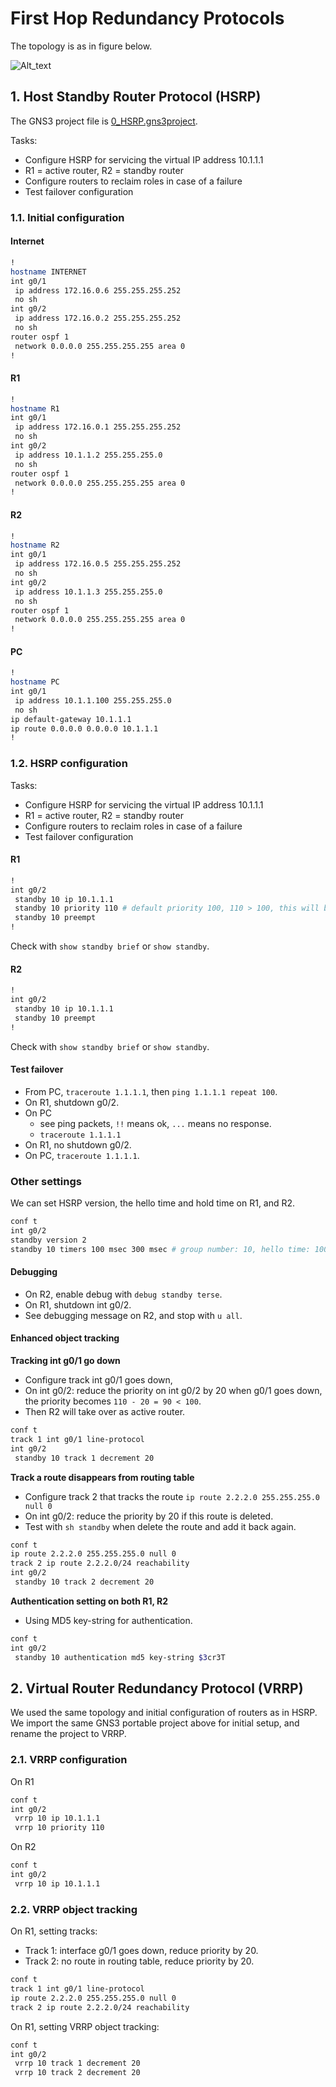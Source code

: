 # First Hop Redundancy Protocols

The topology is as in figure below.

![Alt_text](/docs/ROUTING/images/0_HSRP.png)
## 1. Host Standby Router Protocol (HSRP)
The GNS3 project file is [0_HSRP.gns3project](/docs/ROUTING/GNS3%20files/0_HSRP.gns3project).

Tasks:
- Configure HSRP for servicing the virtual IP address 10.1.1.1
- R1 = active router, R2 = standby router
- Configure routers to reclaim roles in case of a failure
- Test failover configuration

### 1.1. Initial configuration
#### Internet
```bash
!
hostname INTERNET
int g0/1
 ip address 172.16.0.6 255.255.255.252
 no sh
int g0/2
 ip address 172.16.0.2 255.255.255.252
 no sh
router ospf 1
 network 0.0.0.0 255.255.255.255 area 0
!
```
#### R1
```bash
!
hostname R1
int g0/1
 ip address 172.16.0.1 255.255.255.252
 no sh
int g0/2
 ip address 10.1.1.2 255.255.255.0
 no sh
router ospf 1
 network 0.0.0.0 255.255.255.255 area 0
!
```
#### R2
```bash
!
hostname R2
int g0/1
 ip address 172.16.0.5 255.255.255.252
 no sh
int g0/2
 ip address 10.1.1.3 255.255.255.0
 no sh
router ospf 1
 network 0.0.0.0 255.255.255.255 area 0
!
```
#### PC
```bash
!
hostname PC
int g0/1
 ip address 10.1.1.100 255.255.255.0
 no sh
ip default-gateway 10.1.1.1
ip route 0.0.0.0 0.0.0.0 10.1.1.1
!
```

### 1.2. HSRP configuration
Tasks:
- Configure HSRP for servicing the virtual IP address 10.1.1.1
- R1 = active router, R2 = standby router
- Configure routers to reclaim roles in case of a failure
- Test failover configuration

#### R1
```bash
!
int g0/2
 standby 10 ip 10.1.1.1
 standby 10 priority 110 # default priority 100, 110 > 100, this will be active
 standby 10 preempt
!
```
Check with `show standby brief` or `show standby`.
#### R2
```bash
!
int g0/2
 standby 10 ip 10.1.1.1
 standby 10 preempt
!
```
Check with `show standby brief` or `show standby`.
#### Test failover
- From PC, `traceroute 1.1.1.1`, then `ping 1.1.1.1 repeat 100`.
- On R1, shutdown g0/2.
- On PC
  - see ping packets, `!!` means ok, `...` means no response.
  - `traceroute 1.1.1.1`
- On R1, no shutdown g0/2.
- On PC, `traceroute 1.1.1.1`.

### Other settings
We can set HSRP version, the hello time and hold time on R1, and R2.
```bash
conf t
int g0/2
standby version 2
standby 10 timers 100 msec 300 msec # group number: 10, hello time: 100msec, hold time: 300ms 
```

#### Debugging
- On R2, enable debug with `debug standby terse`.
- On R1, shutdown int g0/2.
- See debugging message on R2, and stop with `u all`.

#### Enhanced object tracking
**Tracking int g0/1 go down**
- Configure track int g0/1 goes down,
- On int g0/2: reduce the priority on int g0/2 by 20 when g0/1 goes down, 
the priority becomes `110 - 20 = 90 < 100`.
- Then R2 will take over as active router.

```bash
conf t
track 1 int g0/1 line-protocol
int g0/2
 standby 10 track 1 decrement 20
```

**Track a route disappears from routing table**
- Configure track 2 that tracks the route `ip route 2.2.2.0 255.255.255.0 null 0`
- On int g0/2: reduce the priority by 20 if this route is deleted.
- Test with `sh standby` when delete the route and add it back again.

```bash
conf t 
ip route 2.2.2.0 255.255.255.0 null 0
track 2 ip route 2.2.2.0/24 reachability
int g0/2
 standby 10 track 2 decrement 20
```

**Authentication setting on both R1, R2**
- Using MD5 key-string for authentication.
```bash
conf t
int g0/2
 standby 10 authentication md5 key-string $3cr3T
```

## 2. Virtual Router Redundancy Protocol (VRRP)
We used the same topology and initial configuration of routers as in HSRP. 
We import the same GNS3 portable project above for initial setup, and rename
the project to VRRP.
### 2.1. VRRP configuration
On R1
```bash
conf t
int g0/2
 vrrp 10 ip 10.1.1.1
 vrrp 10 priority 110
```
On R2
```bash
conf t
int g0/2
 vrrp 10 ip 10.1.1.1
```
### 2.2. VRRP object tracking
On R1, setting tracks:
- Track 1: interface g0/1 goes down, reduce priority by 20.
- Track 2: no route in routing table, reduce priority by 20.
```bash
conf t
track 1 int g0/1 line-protocol
ip route 2.2.2.0 255.255.255.0 null 0
track 2 ip route 2.2.2.0/24 reachability
```
On R1, setting VRRP object tracking:
```bash
conf t
int g0/2
 vrrp 10 track 1 decrement 20
 vrrp 10 track 2 decrement 20
```


